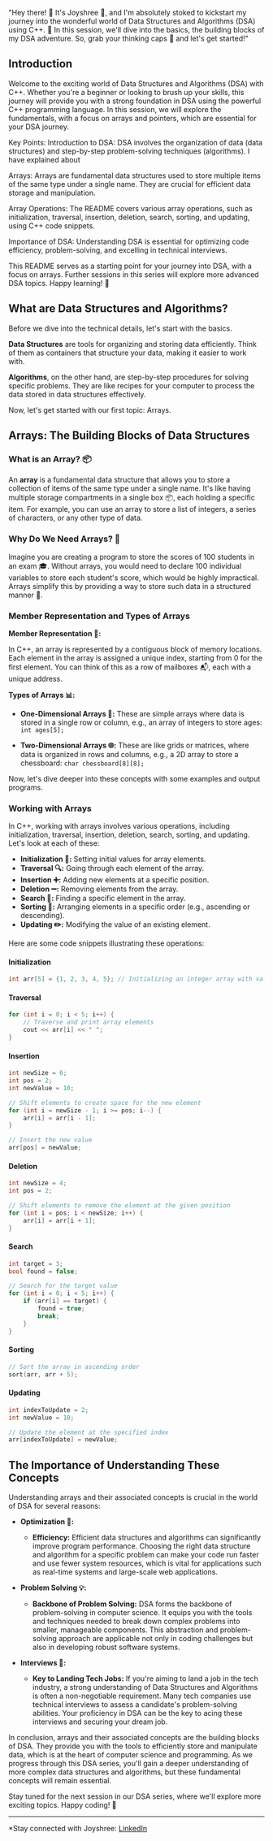 
"Hey there! 🌟 It's Joyshree 👋, and I'm absolutely stoked to kickstart my journey into the wonderful world of Data Structures and Algorithms (DSA) using C++. 🚀 In this session, we'll dive into the basics, the building blocks of my DSA adventure. So, grab your thinking caps 🧢 and let's get started!"

## Introduction

Welcome to the exciting world of Data Structures and Algorithms (DSA) with C++. Whether you're a beginner or looking to brush up your skills, this journey will provide you with a strong foundation in DSA using the powerful C++ programming language. In this session, we will explore the fundamentals, with a focus on arrays and pointers, which are essential for your DSA journey.

Key Points:
Introduction to DSA: DSA involves the organization of data (data structures) and step-by-step problem-solving techniques (algorithms).
I have explained about 

Arrays: Arrays are fundamental data structures used to store multiple items of the same type under a single name. They are crucial for efficient data storage and manipulation.

Array Operations: The README covers various array operations, such as initialization, traversal, insertion, deletion, search, sorting, and updating, using C++ code snippets.

Importance of DSA: Understanding DSA is essential for optimizing code efficiency, problem-solving, and excelling in technical interviews.

This README serves as a starting point for your journey into DSA, with a focus on arrays. Further sessions in this series will explore more advanced DSA topics. Happy learning! 🚀



## What are Data Structures and Algorithms?

Before we dive into the technical details, let's start with the basics.

**Data Structures** are tools for organizing and storing data efficiently. Think of them as containers that structure your data, making it easier to work with.

**Algorithms**, on the other hand, are step-by-step procedures for solving specific problems. They are like recipes for your computer to process the data stored in data structures effectively.

Now, let's get started with our first topic: Arrays.

## Arrays: The Building Blocks of Data Structures

### What is an Array? 📦

An **array** is a fundamental data structure that allows you to store a collection of items of the same type under a single name. It's like having multiple storage compartments in a single box 📦, each holding a specific item. For example, you can use an array to store a list of integers, a series of characters, or any other type of data.

### Why Do We Need Arrays? 🤔

Imagine you are creating a program to store the scores of 100 students in an exam 🎓. Without arrays, you would need to declare 100 individual variables to store each student's score, which would be highly impractical. Arrays simplify this by providing a way to store such data in a structured manner 🧩.

### Member Representation and Types of Arrays

**Member Representation 🧱:**

In C++, an array is represented by a contiguous block of memory locations. Each element in the array is assigned a unique index, starting from 0 for the first element. You can think of this as a row of mailboxes 📬, each with a unique address.

**Types of Arrays 📊:**

- **One-Dimensional Arrays 🚶:** These are simple arrays where data is stored in a single row or column, e.g., an array of integers to store ages: `int ages[5];`

- **Two-Dimensional Arrays 🌐:** These are like grids or matrices, where data is organized in rows and columns, e.g., a 2D array to store a chessboard: `char chessboard[8][8];`

Now, let's dive deeper into these concepts with some examples and output programs.

### Working with Arrays

In C++, working with arrays involves various operations, including initialization, traversal, insertion, deletion, search, sorting, and updating. Let's look at each of these:

- **Initialization 🚀:** Setting initial values for array elements.
- **Traversal 🔍:** Going through each element of the array.
- **Insertion ➕:** Adding new elements at a specific position.
- **Deletion ➖:** Removing elements from the array.
- **Search 🔎:** Finding a specific element in the array.
- **Sorting 🧹:** Arranging elements in a specific order (e.g., ascending or descending).
- **Updating ✏️:** Modifying the value of an existing element.

Here are some code snippets illustrating these operations:

#### Initialization

```cpp
int arr[5] = {1, 2, 3, 4, 5}; // Initializing an integer array with values
```

#### Traversal

```cpp
for (int i = 0; i < 5; i++) {
    // Traverse and print array elements
    cout << arr[i] << " ";
}
```

#### Insertion

```cpp
int newSize = 6;
int pos = 2;
int newValue = 10;

// Shift elements to create space for the new element
for (int i = newSize - 1; i >= pos; i--) {
    arr[i] = arr[i - 1];
}

// Insert the new value
arr[pos] = newValue;
```

#### Deletion

```cpp
int newSize = 4;
int pos = 2;

// Shift elements to remove the element at the given position
for (int i = pos; i < newSize; i++) {
    arr[i] = arr[i + 1];
}
```

#### Search

```cpp
int target = 3;
bool found = false;

// Search for the target value
for (int i = 0; i < 5; i++) {
    if (arr[i] == target) {
        found = true;
        break;
    }
}
```

#### Sorting

```cpp
// Sort the array in ascending order
sort(arr, arr + 5);
```

#### Updating

```cpp
int indexToUpdate = 2;
int newValue = 10;

// Update the element at the specified index
arr[indexToUpdate] = newValue;
```

## The Importance of Understanding These Concepts

Understanding arrays and their associated concepts is crucial in the world of DSA for several reasons:

- **Optimization 🚀:**
  - **Efficiency:** Efficient data structures and algorithms can significantly improve program performance. Choosing the right data structure and algorithm for a specific problem can make your code run faster and use fewer system resources, which is vital for applications such as real-time systems and large-scale web applications.

- **Problem Solving 💡:**
  - **Backbone of Problem Solving:** DSA forms the backbone of problem-solving in computer science. It equips you with the tools and techniques needed to break down complex problems into smaller, manageable components. This abstraction and problem-solving approach are applicable not only in coding challenges but also in developing robust software systems.

- **Interviews 💼:**
  - **Key to Landing Tech Jobs:** If you're aiming to land a job in the tech industry, a strong understanding of Data Structures and Algorithms is often a non-negotiable requirement. Many tech companies use technical interviews to assess a candidate's problem-solving abilities. Your proficiency in DSA can be the key to acing these interviews and securing your dream job.

In conclusion, arrays and their associated concepts are the building blocks of DSA. They provide you with the tools to efficiently store and manipulate data, which is at the heart of computer science and programming. As we progress through this DSA series, you'll gain a deeper understanding of more complex data structures and algorithms, but these fundamental concepts will remain essential.

Stay tuned for the next session in our DSA series, where we'll explore more exciting topics. Happy coding! 🚀


---

*Stay connected with Joyshree: [LinkedIn]([www.linkedin.com/in/joyshree-k)
